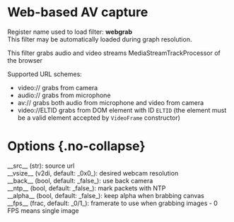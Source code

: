 <!-- automatically generated - do not edit, patch gpac/applications/gpac/gpac.c -->

# Web-based AV capture  
  
Register name used to load filter: __webgrab__  
This filter may be automatically loaded during graph resolution.  
  
This filter grabs audio and video streams MediaStreamTrackProcessor of the browser  
  
Supported URL schemes:  

- video:// grabs from camera  
- audio:// grabs from microphone  
- av:// grabs both audio from microphone and video from camera  
- video://ELTID grabs from DOM element with ID `ELTID` (the element must be a valid element accepted by `VideoFrame` constructor)  

  

# Options  {.no-collapse}  
  
<div markdown class="option">  
<a id="src" data-level="basic">__src__</a> (str): source url  
</div>  
<div markdown class="option">  
<a id="vsize">__vsize__</a> (v2di, default: _0x0_): desired webcam resolution  
</div>  
<div markdown class="option">  
<a id="back">__back__</a> (bool, default: _false_): use back camera  
</div>  
<div markdown class="option">  
<a id="ntp">__ntp__</a> (bool, default: _false_): mark packets with NTP  
</div>  
<div markdown class="option">  
<a id="alpha">__alpha__</a> (bool, default: _false_): keep alpha when brabbing canvas  
</div>  
<div markdown class="option">  
<a id="fps">__fps__</a> (frac, default: _0/1_): framerate to use when grabbing images - 0 FPS means single image  
</div>  
  
